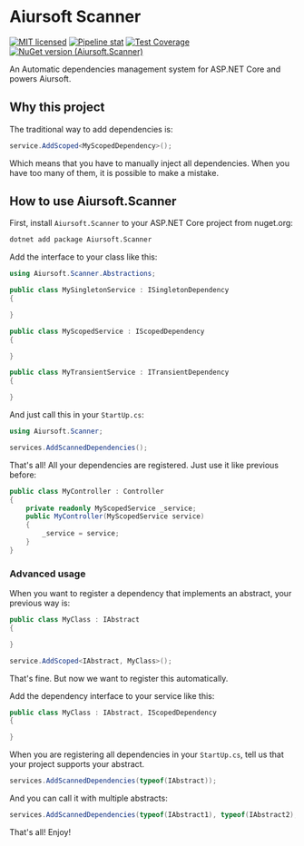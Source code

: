 # Aiursoft Scanner

[![MIT licensed](https://img.shields.io/badge/license-MIT-blue.svg)](https://gitlab.aiursoft.cn/aiursoft/scanner/-/blob/master/LICENSE)
[![Pipeline stat](https://gitlab.aiursoft.cn/aiursoft/scanner/badges/master/pipeline.svg)](https://gitlab.aiursoft.cn/aiursoft/scanner/-/pipelines)
[![Test Coverage](https://gitlab.aiursoft.cn/aiursoft/scanner/badges/master/coverage.svg)](https://gitlab.aiursoft.cn/aiursoft/scanner/-/pipelines)
[![NuGet version (Aiursoft.Scanner)](https://img.shields.io/nuget/v/Aiursoft.Scanner.svg)](https://www.nuget.org/packages/Aiursoft.Scanner/)

An Automatic dependencies management system for ASP.NET Core and powers Aiursoft.

## Why this project

The traditional way to add dependencies is:

```csharp
service.AddScoped<MyScopedDependency>();
```

Which means that you have to manually inject all dependencies. When you have too many of them, it is possible to make a mistake.

## How to use Aiursoft.Scanner

First, install `Aiursoft.Scanner` to your ASP.NET Core project from nuget.org:

```bash
dotnet add package Aiursoft.Scanner
```

Add the interface to your class like this:

```csharp
using Aiursoft.Scanner.Abstractions;

public class MySingletonService : ISingletonDependency
{

}

public class MyScopedService : IScopedDependency
{

}

public class MyTransientService : ITransientDependency
{

}
```

And just call this in your `StartUp.cs`:

```csharp
using Aiursoft.Scanner;

services.AddScannedDependencies();
```

That's all! All your dependencies are registered. Just use it like previous before:

```csharp
public class MyController : Controller
{
    private readonly MyScopedService _service;
    public MyController(MyScopedService service)
    {
        _service = service;
    }
}
```

### Advanced usage

When you want to register a dependency that implements an abstract, your previous way is:

```csharp
public class MyClass : IAbstract
{

}
```

```csharp
service.AddScoped<IAbstract, MyClass>();
```

That's fine. But now we want to register this automatically.

Add the dependency interface to your service like this:

```csharp
public class MyClass : IAbstract, IScopedDependency
{

}
```

When you are registering all dependencies in your `StartUp.cs`, tell us that your project supports your abstract.

```csharp
services.AddScannedDependencies(typeof(IAbstract));
```

And you can call it with multiple abstracts:

```csharp
services.AddScannedDependencies(typeof(IAbstract1), typeof(IAbstract2), typeof(IAbstract3));
```

That's all! Enjoy!
